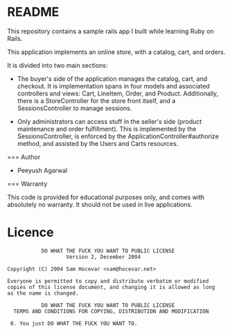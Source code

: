 README
=======

This repository contains a sample rails app I built while learning Ruby on Rails.

This application implements an online store, with a catalog, cart, and orders.

It is divided into two main sections:

* The buyer's side of the application manages the catalog, cart, 
  and checkout. It is implementation spans in four models and associated
  controllers and views: Cart, LineItem, Order, and Product.  Additionally,
  there is a StoreController for the store front itself, and a
  SessionsController to manage sessions.

* Only administrators can access stuff in the seller's side
  (product maintenance and order fulfillment).  This is implemented by the
  SessionsController, is enforced by the ApplicationController#authorize
  method, and assisted by the Users and Carts resources.

=== Author

 * Peeyush Agarwal

=== Warranty

This code is provided for educational purposes only, and comes with 
absolutely no warranty. It should not be used in live applications.


Licence
=======

               DO WHAT THE FUCK YOU WANT TO PUBLIC LICENSE
                       Version 2, December 2004
    
    Copyright (C) 2004 Sam Hocevar <sam@hocevar.net>
    
    Everyone is permitted to copy and distribute verbatim or modified
    copies of this license document, and changing it is allowed as long
    as the name is changed.
    
               DO WHAT THE FUCK YOU WANT TO PUBLIC LICENSE
      TERMS AND CONDITIONS FOR COPYING, DISTRIBUTION AND MODIFICATION
    
     0. You just DO WHAT THE FUCK YOU WANT TO.
